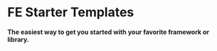 # FE Starter Templates

**The easiest way to get you started with your favorite framework or library.**

